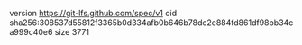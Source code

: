version https://git-lfs.github.com/spec/v1
oid sha256:308537d55812f3365b0d334afb0b646b78dc2e884fd861df98bb34ca999c40e6
size 3771
